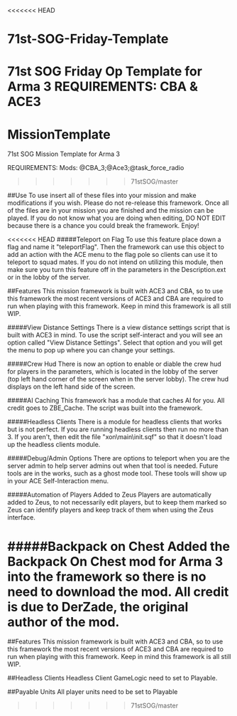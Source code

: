 <<<<<<< HEAD
# 71st-SOG-Friday-Template
71st SOG Friday Op Template for Arma 3
REQUIREMENTS: CBA & ACE3
=======
# MissionTemplate
71st SOG Mission Template for Arma 3

REQUIREMENTS: Mods: @CBA_3;@Ace3;@task_force_radio
>>>>>>> 71stSOG/master

##Use
To use insert all of these files into your mission and make modifications if you wish. Please do not re-release this framework. Once all of the files are in your mission you are finished and the mission can be played. If you do not know what you are doing when editing, DO NOT EDIT because there is a chance you could break the framework. Enjoy!

<<<<<<< HEAD
#####Teleport on Flag
To use this feature place down a flag and name it "teleportFlag". Then the framework can use this object to add an action with the ACE menu to the flag pole so clients can use it to teleport to squad mates. If you do not intend on utilizing this module, then make sure you turn this feature off in the parameters in the Description.ext or in the lobby of the server.

##Features
  This mission framework is built with ACE3 and CBA, so to use this framework the most recent versions of ACE3 and CBA are    required to run when playing with this framework. Keep in mind this framework is all still WIP.

#####View Distance Settings
  There is a view distance settings script that is built with ACE3 in mind. To use the script self-interact and you will see an option called "View Distance Settings". Select that option and you will get the menu to pop up where you can change your settings.
  
#####Crew Hud
  There is now an option to enable or diable the crew hud for players in the parameters, which is located in the lobby of the   server (top left hand corner of the screen when in the server lobby). The crew hud displays on the left hand side of the     screen.
  
#####AI Caching
  This framework has a module that caches AI for you. All credit goes to ZBE_Cache. The script was built into the framework.
  
#####Headless Clients
There is a module for headless clients that works but is not perfect. If you are running headless clients then run no more than 3. If you aren't, then edit the file "xon\main\init.sqf" so that it doesn't load up the headless clients module.
  
#####Debug/Admin Options
  There are options to teleport when you are the server admin to help server admins out when that tool is needed. Future tools    are in the works, such as a ghost mode tool. These tools will show up in your ACE Self-Interaction menu.

#####Automation of Players Added to Zeus
  Players are automatically added to Zeus, to not necessarily edit players, but to keep them marked so Zeus can identify players and keep track of them when using the Zeus interface.

#####Backpack on Chest
Added the Backpack On Chest mod for Arma 3 into the framework so there is no need to download the mod. All credit is due to DerZade, the original author of the mod.
=======
##Features
This mission framework is built with ACE3 and CBA, so to use this framework the most recent versions of ACE3 and CBA are required to run when playing with this framework. Keep in mind this framework is all still WIP.


##Headless Clients
Headless Client GameLogic need to set to Playable.

##Payable Units
All player units need to be set to Playable

>>>>>>> 71stSOG/master
